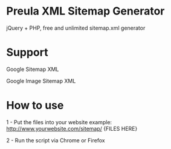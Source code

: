 # Preula XML Sitemap Generator
jQuery + PHP, free and unlimited sitemap.xml generator

# Support
Google Sitemap XML

Google Image Sitemap XML

# How to use
1 - Put the files into your website example:
http://www.yourwebsite.com/sitemap/ {FILES HERE}

2 - Run the script via Chrome or Firefox
